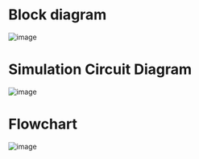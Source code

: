 # Block diagram

![image](https://user-images.githubusercontent.com/101311812/164725511-a12480d3-cd6e-4e77-a6b9-5dfeca6cb836.png)

# Simulation Circuit Diagram

![image](https://user-images.githubusercontent.com/101311812/164725999-7653c9bf-ab50-4206-a16a-47c0edfad067.png)

# Flowchart

![image](https://user-images.githubusercontent.com/101311812/164726379-6e96038b-b837-4271-9b9f-03e1881ad0fa.png)

